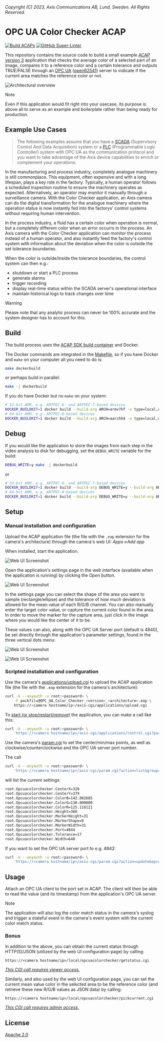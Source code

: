 *Copyright (C) 2023, Axis Communications AB, Lund, Sweden. All Rights Reserved.*

# OPC UA Color Checker ACAP

[![Build ACAPs](https://github.com/AxisCommunications/opc-ua-colorchecker-acap/actions/workflows/build.yml/badge.svg)](https://github.com/AxisCommunications/opc-ua-colorchecker-acap/actions/workflows/build.yml)
[![GitHub Super-Linter](https://github.com/AxisCommunications/opc-ua-colorchecker-acap/actions/workflows/super-linter.yml/badge.svg)](https://github.com/AxisCommunications/opc-ua-colorchecker-acap/actions/workflows/super-linter.yml)

This repository contains the source code to build a small example
[ACAP version 3](https://help.axis.com/acap-3-developer-guide)
application that checks the average color of a selected part of an image,
compares it to a reference color and a certain tolerance and outputs
TRUE/FALSE through an
[OPC UA](https://en.wikipedia.org/wiki/OPC_Unified_Architecture)
([open62541](https://open62541.org/)) server to indicate if the current area
matches the reference color or not.

![Architectural overview](images/acap_architecture.svg)

> [!NOTE]
> Even if this application would fit right into your usecase, its purpose is
> above all to serve as an example and boilerplate rather than being ready for
> production.

## Example Use Cases

> The following examples assume that you have a [SCADA](https://en.wikipedia.org/wiki/SCADA) (Supervisory
Control And Data Acquisition) system or a [PLC](https://en.wikipedia.org/wiki/Programmable_logic_controller) (Programmable Logic Controller) system with OPC UA as the communication protocol and you want to take advantage of the Axis device capabilities to enrich or complement your operations.

In the manufacturing and process industry, completely analogue machinery is
still commonplace. This equipment, often expensive and with a long lifespan,
plays a key role in the factory. Typically, a human operator follows a
scheduled inspection routine to ensure the machinery operates as expected.
Alternatively, an operator may monitor it manually through a surveillance
camera. With the Color Checker application, an Axis camera can do the digital
transformation for the analogue machinery where the operation status is now
instantly fed into the factorys' control systems without requiring human
intervention.

In the process industry, a fluid has a certain color when operation is
normal, but a completely different color when an error occurrs in the process.
An Axis camera with the Color Checker application can monitor the process
instead of a human operator, and also instantly feed the factory's control
system with information about the deviation when the color is outside the set
tolerance boundaries.

When the color is outside/inside the tolerance boundaries, the control system can then e.g.:

- shutdown or start a PLC process
- generate alarms
- trigger recording
- display real-time status within the SCADA server's operational interface
- maintain historical logs to track changes over time

> [!WARNING]
> Please note that any analytic process can never be 100% accurate and the system designer has to account for this.

## Build

The build process uses the
[ACAP SDK build container](https://hub.docker.com/r/axisecp/acap-sdk)
and Docker.

The Docker commands are integrated in the [Makefile](Makefile), so if you have
Docker and `make` on your computer all you need to do is:

```sh
make dockerbuild
```

or perhaps build in parallel:

```sh
make -j dockerbuild
```

If you do have Docker but no `make` on your system:

```sh
# 32-bit ARM, e.g. ARTPEC-6- and ARTPEC-7-based devices
DOCKER_BUILDKIT=1 docker build --build-arg ARCH=armv7hf -o type=local,dest=. .
# 64-bit ARM, e.g. ARTPEC-8-based devices
DOCKER_BUILDKIT=1 docker build --build-arg ARCH=aarch64 -o type=local,dest=. .
```

## Debug

If you would like the application to store the images from each step in the
video analysis to disk for debugging, set the `DEBUG_WRITE` variable for the
build:

```sh
DEBUG_WRITE=y make -j dockerbuild
```

or

```sh
# 32-bit ARM, e.g. ARTPEC-6- and ARTPEC-7-based devices
DOCKER_BUILDKIT=1 docker build --build-arg DEBUG_WRITE=y --build-arg ARCH=armv7hf -o type=local,dest=. .
# 64-bit ARM, e.g. ARTPEC-8-based devices
DOCKER_BUILDKIT=1 docker build --build-arg DEBUG_WRITE=y --build-arg ARCH=aarch64 -o type=local,dest=. .
```

## Setup

### Manual installation and configuration

Upload the ACAP application file (the file with the `.eap` extension for the
camera's architecture) through the camera's web UI: *Apps->Add app*

When installed, start the application.

![Web UI Screenshot](images/web_ui_open_settings.png)

Open the application's settings page in the web interface (available when the
application is running) by clicking the *Open* button.

![Web UI Screenshot](images/web_ui_settings.png)

In the settings page you can select the shape of the area you want to sample
(rectangle/ellipse) and the tolerance of how much deviation is allowed for the
mean value of each R/G/B channel. You can also manually enter the target color
value, or capture the current color found in the area. In order to move the
marker for the capture area, just click in the image where you would like the
center of it to be.

These values can also, along with the OPC UA Server port (default is 4840),
be set directly through the application's parameter settings, found in the
three vertical dots menu:

![Web UI Screenshot](images/web_ui_open_param_settings.png)

![Web UI Screenshot](images/web_ui_param_settings.png)

### Scripted installation and configuration

Use the camera's
[applications/upload.cgi](https://www.axis.com/vapix-library/subjects/t10102231/section/t10036126/display?section=t10036126-t10010609)
to upload the ACAP application file (the file with the `.eap` extension for the
camera's architecture):

```sh
curl -k --anyauth -u root:<password> \
    -F packfil=@OPC_UA_Color_Checker_<version>_<architecture>.eap \
    https://<camera hostname/ip>/axis-cgi/applications/upload.cgi
```

To
[start (or stop/restart/remove)](https://www.axis.com/vapix-library/subjects/t10102231/section/t10036126/display?section=t10036126-t10010606)
the application, you can make a call like this:

```sh
curl -k --anyauth -u root:<password> \
    'https://<camera hostname/ip>/axis-cgi/applications/control.cgi?package=opcuacolorchecker&action=start'
```

Use the camera's
[param.cgi](https://www.axis.com/vapix-library/subjects/t10175981/section/t10036014/display)
to set the center/min/max points, as well as clockwise/counterclockwise and the
OPC UA server port number.

The call

```sh
curl -k --anyauth -u root:<password> \
    'https://<camera hostname/ip>/axis-cgi/param.cgi?action=list&group=opcuacolorchecker'
```

will list the current settings:

```sh
root.Opcuacolorchecker.CenterX=320
root.Opcuacolorchecker.CenterY=379
root.Opcuacolorchecker.ColorB=142.002685
root.Opcuacolorchecker.ColorG=130.000000
root.Opcuacolorchecker.ColorR=125.118121
root.Opcuacolorchecker.Height=360
root.Opcuacolorchecker.MarkerHeight=31
root.Opcuacolorchecker.MarkerShape=0
root.Opcuacolorchecker.MarkerWidth=31
root.Opcuacolorchecker.Port=4844
root.Opcuacolorchecker.Tolerance=17
root.Opcuacolorchecker.Width=640
```

If you want to set the OPC UA server port to e.g. 4842:

```sh
curl -k --anyauth -u root:<password> \
    'https://<camera hostname/ip>/axis-cgi/param.cgi?action=update&opcuacolorchecker.port=4842'
```

## Usage

Attach an OPC UA client to the port set in ACAP. The client will then be able
to read the value (and its timestamp) from the application's OPC UA server.

> [!NOTE]
> The application will also log the color match status in the camera's syslog
> and trigger a stateful event  in the camera's event system with the current
> color match status.

### Bonus

In addition to the above, you can obtain the current status through
HTTP(S)/JSON (utilized by the web UI configuration page) by calling:

`https://<camera hostname/ip>/local/opcuacolorchecker/getstatus.cgi`

*[This CGI call requires viewer access.](manifest.json#L20)*

Similarly, and also used by the web UI configuration page, you can set the
current mean value color in the selected area to be the reference color (and
retrieve these new R/G/B values as JSON data) by calling:

`https://<camera hostname/ip>/local/opcuacolorchecker/pickcurrent.cgi`

*[This CGI call requires admin access.](manifest.json#L21)*

## License

[Apache 2.0](LICENSE)
